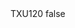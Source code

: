 <?xml version="1.0" encoding="UTF-8"?>
<CustomMetadata xmlns="http://soap.sforce.com/2006/04/metadata">
    <label>TXU120</label>
    <protected>false</protected>
</CustomMetadata>
